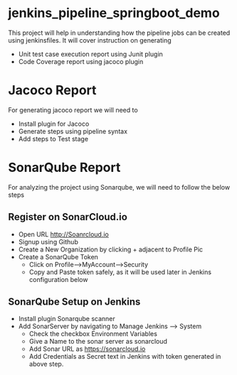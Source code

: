 # jenkins_pipeline_springboot_demo   

This project will help in understanding how the pipeline jobs can be created using jenkinsfiles. It will cover instruction on generating 
- Unit test case execution report using Junit plugin
- Code Coverage report using jacoco plugin


# Jacoco Report
For generating jacoco report we will need to  
- Install plugin for Jacoco
- Generate steps using pipeline syntax
- Add steps to Test stage

# SonarQube Report
For analyzing the project using Sonarqube, we will need to follow the below steps
## Register on SonarCloud.io
- Open URL http://Soanrcloud.io
- Signup using Github
- Create a New Organization by clicking + adjacent to Profile Pic
- Create a SonarQube Token
  - Click on Profile-->MyAccount-->Security
  - Copy and Paste token safely, as it will be used later in Jenkins configuration below

## SonarQube Setup on Jenkins
- Install plugin Sonarqube scanner
- Add SonarServer by navigating to Manage Jenkins --> System
  - Check the checkbox Environment Variables
  - Give a Name to the sonar server as sonarcloud
  - Add Sonar URL as https://sonarcloud.io
  - Add Credentials as Secret text in Jenkins with token generated in above step.
